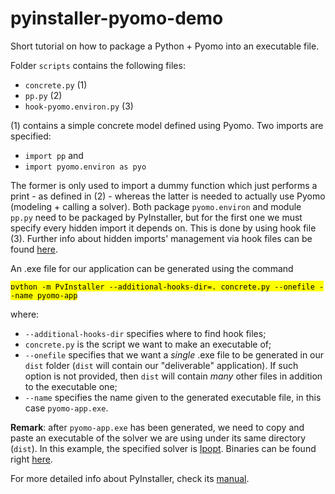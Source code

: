 # pyinstaller-pyomo-demo
Short tutorial on how to package a Python + Pyomo into an executable file.

Folder `scripts` contains the following files:

* `concrete.py` (1)
* `pp.py` (2)
* `hook-pyomo.environ.py` (3)

(1) contains a simple concrete model defined using Pyomo. Two imports are specified:

* `import pp` and
* `import pyomo.environ as pyo`

The former is only used to import a dummy function which just performs a print - as defined in (2) - whereas the latter is needed to actually use Pyomo (modeling + calling a solver). Both package `pyomo.environ` and module `pp.py` need to be packaged by PyInstaller, but for the first one we must specify
every hidden import it depends on. This is done by using hook file (3). Further info about hidden imports' management via hook files can be found [here](https://pyinstaller.readthedocs.io/en/stable/hooks.html).

An .exe file for our application can be generated using the command 

<mark>`python -m PyInstaller --additional-hooks-dir=. concrete.py --onefile --name pyomo-app`</mark>

where:

* `--additional-hooks-dir` specifies where to find hook files;
* `concrete.py` is the script we want to make an executable of;
* `--onefile` specifies that we want a _single_ .exe file to be generated in our `dist` folder (`dist` will contain our "deliverable" application). If such option is not provided, then `dist` will contain _many_ other files in addition to the executable one;
* `--name` specifies the name given to the generated executable file, in this case `pyomo-app.exe`.

**Remark**: after `pyomo-app.exe` has been generated, we need to copy and paste an executable of the solver we are using under its same directory (`dist`). In this example, the specified solver is [Ipopt](https://coin-or.github.io/Ipopt/).
Binaries can be found right [here](https://www.coin-or.org/download/binary/Ipopt/).

For more detailed info about PyInstaller, check its [manual](https://pyinstaller.readthedocs.io/en/stable/).